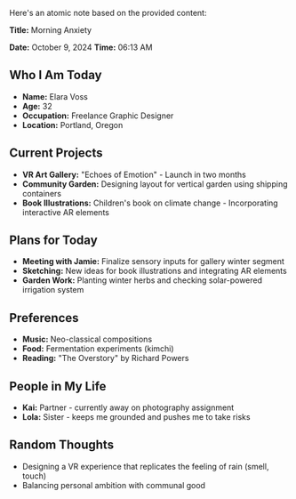 Here's an atomic note based on the provided content:

**Title:** Morning Anxiety

**Date:** October 9, 2024
**Time:** 06:13 AM

## Who I Am Today
- **Name:** Elara Voss
- **Age:** 32
- **Occupation:** Freelance Graphic Designer
- **Location:** Portland, Oregon

## Current Projects
- **VR Art Gallery:** "Echoes of Emotion" - Launch in two months
- **Community Garden:** Designing layout for vertical garden using shipping containers
- **Book Illustrations:** Children's book on climate change - Incorporating interactive AR elements

## Plans for Today
- **Meeting with Jamie:** Finalize sensory inputs for gallery winter segment
- **Sketching:** New ideas for book illustrations and integrating AR elements
- **Garden Work:** Planting winter herbs and checking solar-powered irrigation system

## Preferences
- **Music:** Neo-classical compositions
- **Food:** Fermentation experiments (kimchi)
- **Reading:** "The Overstory" by Richard Powers

## People in My Life
- **Kai:** Partner - currently away on photography assignment
- **Lola:** Sister - keeps me grounded and pushes me to take risks

## Random Thoughts
- Designing a VR experience that replicates the feeling of rain (smell, touch)
- Balancing personal ambition with communal good